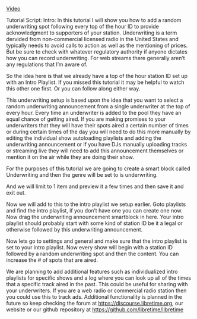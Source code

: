 [Video](https://youtu.be/0oqsgnR4cco)

Tutorial Script:
Intro: In this tutorial I will show you how to add a random underwriting spot following every top of the hour ID to provide acknowledgment to supporters of your station. Underwriting is a term dervided from non-commercial licensed radio in the United States and typically needs to avoid calls to action as well as the mentioning of prices. But be sure to check with whatever regulatory authority if anyone dictates how you can record underwriting. For web streams there generally aren’t any regulations that I’m aware of.

So the idea here is that we already have a top of the hour station ID set up with an Intro Playlist. If you missed this tutorial it may be helpful to watch this other one first. Or you can follow along either way.

This underwriting setup is based upon the idea that you want to select a random underwriting announcement from a single underwriter at the top of every hour. Every time an underwriter is added to the pool they have an equal chance of getting aired. If you are making promises to your underwriters that they will have their spots aired a certain number of times or during certain times of the day you will need to do this more manually by editing the individual show autoloading playlists and adding the underwriting announcement or if you have DJs manually uploading tracks or streaming live they will need to add this announcement themselves or mention it on the air while they are doing their show.

For the purposes of this tutorial we are going to create a smart block called Underwriting and then the genre will be set to is underwriting.

And we will limit to 1 item and preview it a few times and then save it and exit out.

Now we will add to this to the intro playlist we setup earlier.
Goto playlists and find the intro playlist, if you don’t have one you can create one now.
Now drag the underwriting announcement smartblock in here. Your intro playlist should probably start with some kind of station ID be it a legal or otherwise followed by this underwriting announcement.

Now lets go to settings and general and make sure that the intro playlist is set to your intro playlist.
Now every show will begin with a station ID followed by a random underwriting spot and then the content. You can increase the # of spots that are aired.

We are planning to add additional features such as individualized intro playlists for specific shows and a log where you can look up all of the times that a specific track aired in the past. This could be useful for sharing with your underwriters. If you are a web radio or commercial radio station then you could use this to track ads. Additional functionality is planned in the future so keep checking the forum at https://discourse.libretime.org, our website or our github repository at https://github.com/libretime/libretime
